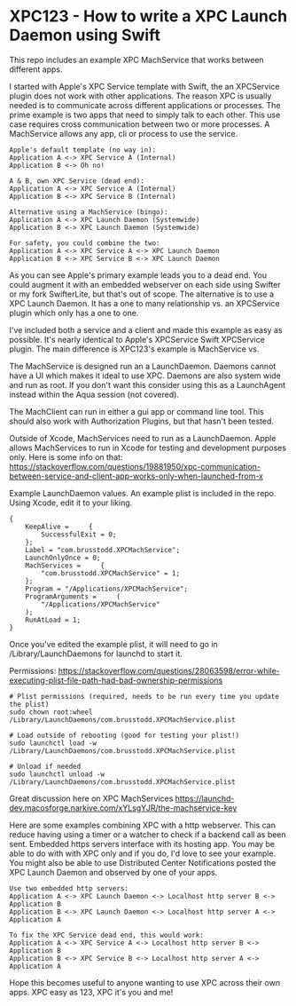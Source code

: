 # XPC123 - How to write a XPC Launch Daemon using Swift

This repo includes an example XPC MachService that works between different apps.

I started with Apple's XPC Service template with Swift, the an XPCService plugin does not work with other applications. The reason XPC is usually needed is to communicate across different applications or processes. The prime example is two apps that need to simply talk to each other. This use case requires cross communication between two or more processes. A MachService allows any app, cli or process to use the service.

```
Apple's default template (no way in):
Application A <-> XPC Service A (Internal)
Application B <-> Oh no!

A & B, own XPC Service (dead end):
Application A <-> XPC Service A (Internal)
Application B <-> XPC Service B (Internal)
```


```
Alternative using a MachService (bingo):
Application A <-> XPC Launch Daemon (Systemwide)
Application B <-> XPC Launch Daemon (Systemwide)
```

```
For safety, you could combine the two:
Application A <-> XPC Service A <-> XPC Launch Daemon
Application B <-> XPC Service B <-> XPC Launch Daemon
```

As you can see Apple's primary example leads you to a dead end. You could augment it with an embedded webserver on each side using Swifter or my fork SwifterLite, but that's out of scope. The alternative is to use a XPC Launch Daemon. It has a one to many relationship vs. an XPCService plugin which only has a one to one.

I've included both a service and a client and made this example as easy as possible. It's nearly identical to Apple's XPCService Swift XPCService plugin. The main difference is XPC123's example is MachService vs. 

The MachService is designed run an a LaunchDaemon. Daemons cannot have a UI which makes it ideal to use XPC. Daemons are also system wide and run as root. If you don't want this consider using this as a LaunchAgent instead within the Aqua session (not covered).

The MachClient can run in either a gui app or command line tool. This should also work with Authorization Plugins, but that hasn't been tested. 

Outside of Xcode, MachServices need to run as a LaunchDaemon. Apple allows MachServices to run in Xcode for testing and development purposes only. Here is some info on that: https://stackoverflow.com/questions/19881950/xpc-communication-between-service-and-client-app-works-only-when-launched-from-x

Example LaunchDaemon values. An example plist is included in the repo. Using Xcode, edit it to your liking.

```
{
    KeepAlive =     {
        SuccessfulExit = 0;
    };
    Label = "com.brusstodd.XPCMachService";
    LaunchOnlyOnce = 0;
    MachServices =     {
        "com.brusstodd.XPCMachService" = 1;
    };
    Program = "/Applications/XPCMachService";
    ProgramArguments =     (
        "/Applications/XPCMachService"
    );
    RunAtLoad = 1;
}
```


Once you've edited the example plist, it will need to go in /Library/LaunchDaemons for launchd to start it. 

Permissions:
https://stackoverflow.com/questions/28063598/error-while-executing-plist-file-path-had-bad-ownership-permissions

```
# Plist permissions (required, needs to be run every time you update the plist)
sudo chown root:wheel /Library/LaunchDaemons/com.brusstodd.XPCMachService.plist

# Load outside of rebooting (good for testing your plist!)
sudo launchctl load -w /Library/LaunchDaemons/com.brusstodd.XPCMachService.plist

# Unload if needed 
sudo launchctl unload -w /Library/LaunchDaemons/com.brusstodd.XPCMachService.plist
```

Great discussion here on XPC MachServices
https://launchd-dev.macosforge.narkive.com/xYLsgYJR/the-machservice-key

Here are some examples combining XPC with a http webserver. This can reduce having using a timer or a watcher to check if a backend call as been sent. Embedded https servers interface with its hosting app. You may be able to do with with XPC only and if you do, I'd love to see your example. You might also be able to use Distributed Center Notifications posted the XPC Launch Daemon and observed by one of your apps.

```
Use two embedded http servers:
Application A <-> XPC Launch Daemon <-> Localhost http server B <-> Application B
Application B <-> XPC Launch Daemon <-> Localhost http server A <-> Application A
```

```
To fix the XPC Service dead end, this would work:
Application A <-> XPC Service A <-> Localhost http server B <-> Application B
Application B <-> XPC Service B <-> Localhost http server A <-> Application A
```

Hope this becomes useful to anyone wanting to use XPC across their own apps.
XPC easy as 123, XPC it's you and me!

